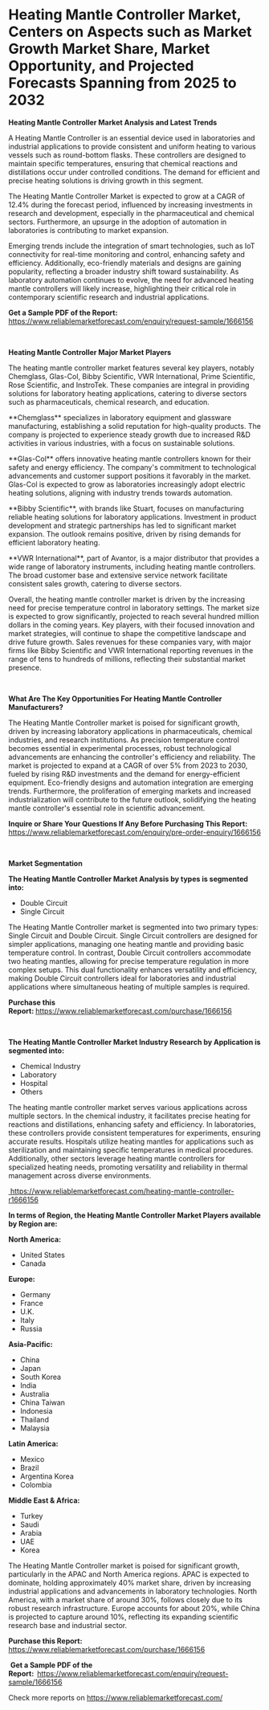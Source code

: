 <p><h1>Heating Mantle Controller Market, Centers on Aspects such as Market Growth Market Share, Market Opportunity, and Projected Forecasts Spanning from 2025 to 2032</h1></p><p><strong>Heating Mantle Controller Market Analysis and Latest Trends</strong></p>
<p><p>A Heating Mantle Controller is an essential device used in laboratories and industrial applications to provide consistent and uniform heating to various vessels such as round-bottom flasks. These controllers are designed to maintain specific temperatures, ensuring that chemical reactions and distillations occur under controlled conditions. The demand for efficient and precise heating solutions is driving growth in this segment.</p><p>The Heating Mantle Controller Market is expected to grow at a CAGR of 12.4% during the forecast period, influenced by increasing investments in research and development, especially in the pharmaceutical and chemical sectors. Furthermore, an upsurge in the adoption of automation in laboratories is contributing to market expansion. </p><p>Emerging trends include the integration of smart technologies, such as IoT connectivity for real-time monitoring and control, enhancing safety and efficiency. Additionally, eco-friendly materials and designs are gaining popularity, reflecting a broader industry shift toward sustainability. As laboratory automation continues to evolve, the need for advanced heating mantle controllers will likely increase, highlighting their critical role in contemporary scientific research and industrial applications.</p></p>
<p><strong>Get a Sample PDF of the Report:&nbsp;</strong> <a href="https://www.reliablemarketforecast.com/enquiry/request-sample/1666156?utm_campaign=2949&utm_medium=2&utm_source=Github&utm_content=ia&utm_term=06032025&utm_id=heating-mantle-controller">https://www.reliablemarketforecast.com/enquiry/request-sample/1666156</a></p>
<p>&nbsp;</p>
<p><strong>Heating Mantle Controller Major Market Players</strong></p>
<p><p>The heating mantle controller market features several key players, notably Chemglass, Glas-Col, Bibby Scientific, VWR International, Prime Scientific, Rose Scientific, and InstroTek. These companies are integral in providing solutions for laboratory heating applications, catering to diverse sectors such as pharmaceuticals, chemical research, and education.</p><p>**Chemglass** specializes in laboratory equipment and glassware manufacturing, establishing a solid reputation for high-quality products. The company is projected to experience steady growth due to increased R&D activities in various industries, with a focus on sustainable solutions.</p><p>**Glas-Col** offers innovative heating mantle controllers known for their safety and energy efficiency. The company's commitment to technological advancements and customer support positions it favorably in the market. Glas-Col is expected to grow as laboratories increasingly adopt electric heating solutions, aligning with industry trends towards automation.</p><p>**Bibby Scientific**, with brands like Stuart, focuses on manufacturing reliable heating solutions for laboratory applications. Investment in product development and strategic partnerships has led to significant market expansion. The outlook remains positive, driven by rising demands for efficient laboratory heating.</p><p>**VWR International**, part of Avantor, is a major distributor that provides a wide range of laboratory instruments, including heating mantle controllers. The broad customer base and extensive service network facilitate consistent sales growth, catering to diverse sectors.</p><p>Overall, the heating mantle controller market is driven by the increasing need for precise temperature control in laboratory settings. The market size is expected to grow significantly, projected to reach several hundred million dollars in the coming years. Key players, with their focused innovation and market strategies, will continue to shape the competitive landscape and drive future growth. Sales revenues for these companies vary, with major firms like Bibby Scientific and VWR International reporting revenues in the range of tens to hundreds of millions, reflecting their substantial market presence.</p></p>
<p>&nbsp;</p>
<p><strong>What Are The Key Opportunities For Heating Mantle Controller Manufacturers?</strong></p>
<p><p>The Heating Mantle Controller market is poised for significant growth, driven by increasing laboratory applications in pharmaceuticals, chemical industries, and research institutions. As precision temperature control becomes essential in experimental processes, robust technological advancements are enhancing the controller's efficiency and reliability. The market is projected to expand at a CAGR of over 5% from 2023 to 2030, fueled by rising R&D investments and the demand for energy-efficient equipment. Eco-friendly designs and automation integration are emerging trends. Furthermore, the proliferation of emerging markets and increased industrialization will contribute to the future outlook, solidifying the heating mantle controller's essential role in scientific advancement.</p></p>
<p><strong>Inquire or Share Your Questions If Any Before Purchasing This Report:</strong> <a href="https://www.reliablemarketforecast.com/enquiry/pre-order-enquiry/1666156?utm_campaign=2949&utm_medium=2&utm_source=Github&utm_content=ia&utm_term=06032025&utm_id=heating-mantle-controller">https://www.reliablemarketforecast.com/enquiry/pre-order-enquiry/1666156</a></p>
<p>&nbsp;</p>
<p><strong>Market Segmentation</strong></p>
<p><strong>The Heating Mantle Controller Market Analysis by types is segmented into:</strong></p>
<p><ul><li>Double Circuit</li><li>Single Circuit</li></ul></p>
<p><p>The Heating Mantle Controller market is segmented into two primary types: Single Circuit and Double Circuit. Single Circuit controllers are designed for simpler applications, managing one heating mantle and providing basic temperature control. In contrast, Double Circuit controllers accommodate two heating mantles, allowing for precise temperature regulation in more complex setups. This dual functionality enhances versatility and efficiency, making Double Circuit controllers ideal for laboratories and industrial applications where simultaneous heating of multiple samples is required.</p></p>
<p><strong>Purchase this Report:&nbsp;</strong><a href="https://www.reliablemarketforecast.com/purchase/1666156?utm_campaign=2949&utm_medium=2&utm_source=Github&utm_content=ia&utm_term=06032025&utm_id=heating-mantle-controller">https://www.reliablemarketforecast.com/purchase/1666156</a></p>
<p>&nbsp;</p>
<p><strong>The Heating Mantle Controller Market Industry Research by Application is segmented into:</strong></p>
<p><ul><li>Chemical Industry</li><li>Laboratory</li><li>Hospital</li><li>Others</li></ul></p>
<p><p>The heating mantle controller market serves various applications across multiple sectors. In the chemical industry, it facilitates precise heating for reactions and distillations, enhancing safety and efficiency. In laboratories, these controllers provide consistent temperatures for experiments, ensuring accurate results. Hospitals utilize heating mantles for applications such as sterilization and maintaining specific temperatures in medical procedures. Additionally, other sectors leverage heating mantle controllers for specialized heating needs, promoting versatility and reliability in thermal management across diverse environments.</p></p>
<p><a href="https://www.reliablemarketforecast.com/heating-mantle-controller-r1666156?utm_campaign=2949&utm_medium=2&utm_source=Github&utm_content=ia&utm_term=06032025&utm_id=heating-mantle-controller">&nbsp;https://www.reliablemarketforecast.com/heating-mantle-controller-r1666156</a></p>
<p><strong>In terms of Region, the Heating Mantle Controller Market Players available by Region are:</strong></p>
<p>
    <p> <strong> North America: </strong>
        <ul>
            <li>United States</li>
            <li>Canada</li>
        </ul>
        </p> 
    <p> <strong> Europe: </strong>
        <ul>
            <li>Germany</li>
            <li>France</li>
            <li>U.K.</li>
            <li>Italy</li>
            <li>Russia</li>
        </ul>
        </p> 
    <p> <strong> Asia-Pacific: </strong>
        <ul>
            <li>China</li>
            <li>Japan</li>
            <li>South Korea</li>
            <li>India</li>
            <li>Australia</li>
            <li>China Taiwan</li>
            <li>Indonesia</li>
            <li>Thailand</li>
            <li>Malaysia</li>
        </ul>
        </p> 
    <p> <strong> Latin America: </strong>
        <ul>
            <li>Mexico</li>
            <li>Brazil</li>
            <li>Argentina Korea</li>
            <li>Colombia</li>
        </ul>
        </p> 
    <p> <strong> Middle East & Africa: </strong>
        <ul>
            <li>Turkey</li>
            <li>Saudi</li>
            <li>Arabia</li>
            <li>UAE</li>
            <li>Korea</li>
        </ul>
    </p>
    </p>
<p><p>The Heating Mantle Controller market is poised for significant growth, particularly in the APAC and North America regions. APAC is expected to dominate, holding approximately 40% market share, driven by increasing industrial applications and advancements in laboratory technologies. North America, with a market share of around 30%, follows closely due to its robust research infrastructure. Europe accounts for about 20%, while China is projected to capture around 10%, reflecting its expanding scientific research base and industrial sector.</p></p>
<p><strong>Purchase this Report: </strong><a href="https://www.reliablemarketforecast.com/purchase/1666156?utm_campaign=2949&utm_medium=2&utm_source=Github&utm_content=ia&utm_term=06032025&utm_id=heating-mantle-controller">https://www.reliablemarketforecast.com/purchase/1666156</a></p>
<p>&nbsp;<strong>Get a Sample PDF of the Report:&nbsp;&nbsp;</strong><a href="https://www.reliablemarketforecast.com/enquiry/request-sample/1666156?utm_campaign=2949&utm_medium=2&utm_source=Github&utm_content=ia&utm_term=06032025&utm_id=heating-mantle-controller">https://www.reliablemarketforecast.com/enquiry/request-sample/1666156</a></p>
<p><strong></strong></p>
<p>Check more reports on <a href="https://www.reliablemarketforecast.com/?utm_campaign=2949&utm_medium=2&utm_source=Github&utm_content=ia&utm_term=06032025&utm_id=heating-mantle-controller">https://www.reliablemarketforecast.com/</a></p>
